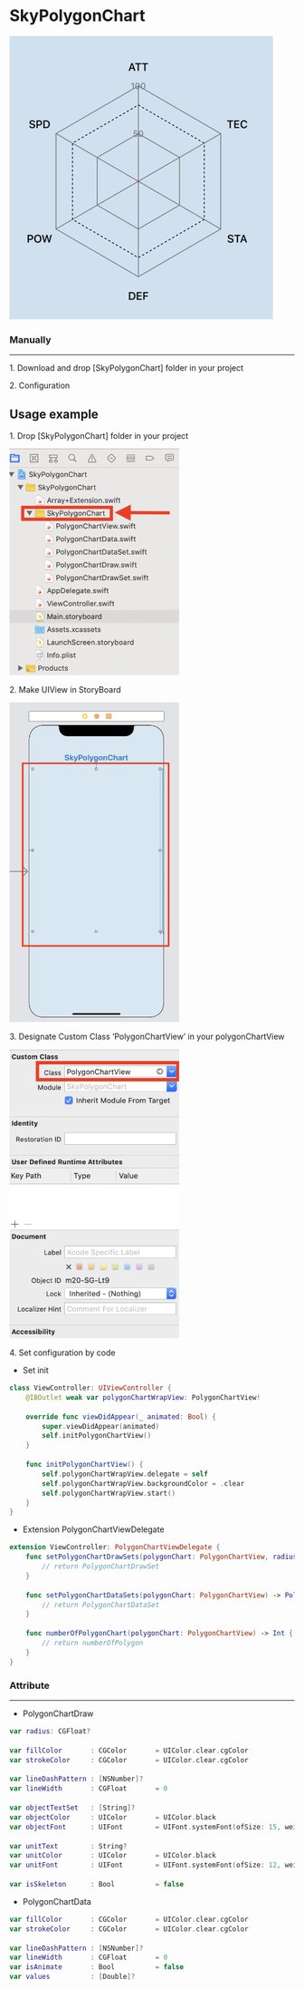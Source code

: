 # SkyPolygonChart

<img src='./Resource/pentagon_demo.gif' /> 

### Manually

-------------

1\. Download and drop [SkyPolygonChart] folder in your project

2\. Configuration

Usage example
-------------

1\. Drop  [SkyPolygonChart] folder in your project

<img src='./Resource/1.png' width="300" />

2\. Make UIView in StoryBoard

<img src='./Resource/2.png' width="300" />

3\. Designate Custom Class ‘PolygonChartView’ in your polygonChartView

<img src='./Resource/3.png' width="300" />

4\. Set configuration by code

- Set init

```swift
class ViewController: UIViewController {
    @IBOutlet weak var polygonChartWrapView: PolygonChartView!
    
    override func viewDidAppear(_ animated: Bool) {
        super.viewDidAppear(animated)
        self.initPolygonChartView()
    }
    
    func initPolygonChartView() {
        self.polygonChartWrapView.delegate = self
        self.polygonChartWrapView.backgroundColor = .clear
        self.polygonChartWrapView.start()
    }
}
```

- Extension PolygonChartViewDelegate
```swift
extension ViewController: PolygonChartViewDelegate {
    func setPolygonChartDrawSets(polygonChart: PolygonChartView, radius: CGFloat) -> PolygonChartDrawSet {
        // return PolygonChartDrawSet
    }
    
    func setPolygonChartDataSets(polygonChart: PolygonChartView) -> PolygonChartDataSet? {
        // return PolygonChartDataSet
    }
    
    func numberOfPolygonChart(polygonChart: PolygonChartView) -> Int {
        // return numberOfPolygon
    }
}
```

### Attribute

-------------

- PolygonChartDraw
```swift
var radius: CGFloat?

var fillColor       : CGColor       = UIColor.clear.cgColor
var strokeColor     : CGColor       = UIColor.clear.cgColor

var lineDashPattern : [NSNumber]?
var lineWidth       : CGFloat       = 0

var objectTextSet   : [String]?
var objectColor     : UIColor       = UIColor.black
var objectFont      : UIFont        = UIFont.systemFont(ofSize: 15, weight: .medium)

var unitText        : String?
var unitColor       : UIColor       = UIColor.black
var unitFont        : UIFont        = UIFont.systemFont(ofSize: 12, weight: .regular)

var isSkeleton      : Bool          = false
```

- PolygonChartData
```swift
var fillColor       : CGColor       = UIColor.clear.cgColor
var strokeColor     : CGColor       = UIColor.clear.cgColor

var lineDashPattern : [NSNumber]?
var lineWidth       : CGFloat       = 0
var isAnimate       : Bool          = false
var values          : [Double]?
```
